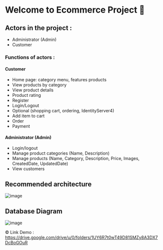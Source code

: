 ﻿# Welcome to Ecommerce Project 👋
 
 ## Actors in the project :
* Administrator (Admin) 
* Customer
  
### Functions of actors :

#### Customer 
*	Home page: category menu, features products
*	View products by category
*	View product details
*	Product rating
*	Register
*	Login/Logout 
*	Optional (shopping cart, ordering, IdentityServer4)
* Add item to cart
* Order
* Payment
 	
#### Administrator (Admin)
* Login/logout
*	Manage product categories (Name, Description)
*	Manage products (Name, Category, Description, Price, Images, CreatedDate, UpdatedDate)
*	View customers

## Recommended architecture
![image](https://github.com/QuanggDat/Ecommerce_Rookie_NashTech/assets/108293525/fd52168b-8ef6-4a3a-b9cc-5fdd2ffc80c7)

## Database Diagram
![image](https://github.com/QuanggDat/Ecommerce_Rookie_NashTech/assets/108293525/f0a22674-9de3-48fb-b37c-b5b810eff170)

© Link Demo : https://drive.google.com/drive/u/0/folders/1UY6R7t0wT49D81SMZy8A3DX7DcBoGOuR	


